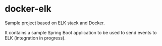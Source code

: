 # docker-elk

Sample project based on ELK stack and Docker.

It contains a sample Spring Boot application to be used to send events to ELK (integration in progress).
